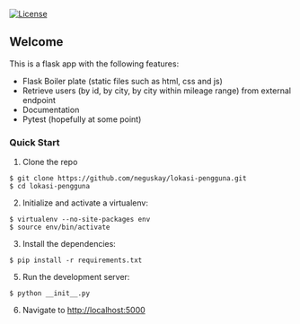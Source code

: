 [![License](https://img.shields.io/badge/License-Apache%202.0-blue.svg)](https://opensource.org/licenses/Apache-2.0)

## Welcome

This is a flask app with the following features:
- Flask Boiler plate (static files such as html, css and js)
- Retrieve users (by id, by city, by city within mileage range) from external endpoint
- Documentation
- Pytest (hopefully at some point)



### Quick Start

1. Clone the repo
  ```
  $ git clone https://github.com/neguskay/lokasi-pengguna.git
  $ cd lokasi-pengguna
  ```

2. Initialize and activate a virtualenv:
  ```
  $ virtualenv --no-site-packages env
  $ source env/bin/activate
  ```

3. Install the dependencies:
  ```
  $ pip install -r requirements.txt
  ```

5. Run the development server:
  ```
  $ python __init__.py
  ```

6. Navigate to [http://localhost:5000](http://localhost:5000)



